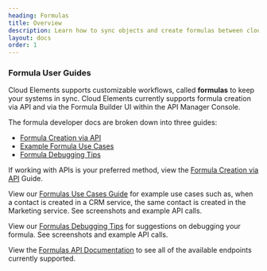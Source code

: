 ```yaml
---
heading: Formulas
title: Overview
description: Learn how to sync objects and create formulas between cloud services.
layout: docs
order: 1
---
```


### Formula User Guides

Cloud Elements supports customizable workflows, called __formulas__ to keep your systems in sync.
Cloud Elements currently supports formula creation via API and via the Formula Builder UI within the API Manager Console.

The formula developer docs are broken down into three guides:

* [Formula Creation via API](formulas-via-api.html)
* [Example Formula Use Cases](formula-use-cases.html)
* [Formula Debugging Tips](formula-debugging.html)

If working with APIs is your preferred method, view the [Formula Creation via API](formulas-via-api.html) Guide.

View our [Formulas Use Cases Guide](formula-use-cases.html) for example use cases such as, when a contact is created in a CRM service, the same contact is created in the Marketing service. See screenshots and example API calls.

View our [Formulas Debugging Tips](formula-debugging.html) for suggestions on debugging your formula. See screenshots and example API calls.

View the [Formulas API Documentation](api-documentation.html) to see all of the available endpoints currently supported.
